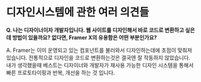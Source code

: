 # 디자인시스템에 관한 여러 의견들

**Q. 나는 디자이너이자 개발자입니다. 웹 사이트를 디자인해서 바로 코드로 변환하고 싶은데 방법이 있을까요? 없다면, Framer X의 유용함은 어떤 부분인가요?**

A. Framer는 이미 운영되고 있는 컴포넌트를 불러와서 디자인하는데에 초점이 맞춰져있습니다. 전통적으로 디자인을 코드로 변환하는것은 결국엔 잘 작동하지 않았습니다. 내가 생각했을때 베스트는 디자이너와 개발자가 재사용 가능한 디자인 시스템을 통해서 빠른 프로토타이핑과 반복, 개선을 하는 것 입니다.

